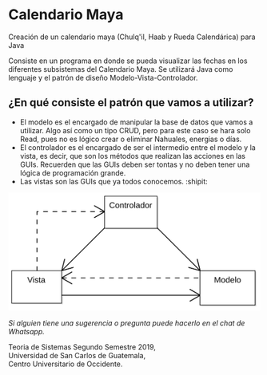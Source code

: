 # Calendario Maya

Creación de un calendario maya (Chulq'il, Haab y Rueda Calendárica) para Java

Consiste en un programa en donde se pueda visualizar las fechas en los diferentes subsistemas del Calendario Maya.
Se utilizará Java como lenguaje y el patrón de diseño Modelo-Vista-Controlador.

## ¿En qué consiste el patrón que vamos a utilizar?

- El modelo es el encargado de manipular la base de datos que vamos a utilizar. Algo así como un tipo CRUD, pero para este caso se hara solo Read, pues no es lógico crear o eliminar Nahuales, energias o días.
- El controlador es el encargado de ser el intermedio entre el modelo y la vista, es decir, que son los métodos que realizan las acciones en las GUIs. Recuerden que las GUIs deben ser tontas y no deben tener una lógica de programación grande.
- Las vistas son las GUIs que ya todos conocemos. :shipit:

![asd](./resources/modelo.png)

*Si alguien tiene una sugerencia o pregunta puede hacerlo en el chat de Whatsapp.*

Teoria de Sistemas Segundo Semestre 2019,<br>
Universidad de San Carlos de Guatemala, <br>
Centro Universitario de Occidente.
